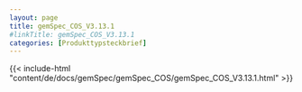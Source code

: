 ```yaml
---
layout: page
title: gemSpec_COS_V3.13.1
#linkTitle: gemSpec_COS_V3.13.1
categories: [Produkttypsteckbrief]
---
```

{{< include-html "content/de/docs/gemSpec/gemSpec_COS/gemSpec_COS_V3.13.1.html" >}}